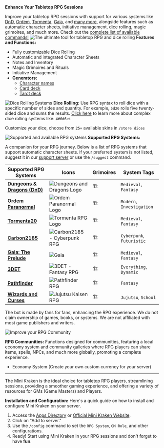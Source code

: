 **Enhance Your Tabletop RPG Sessions**

Improve your tabletop RPG sessions with support for various systems like [DnD](https://rpg.arkanus.app/systems/dnd), [Ordem](https://rpg.arkanus.app/systems/ordem), [Tormenta](https://rpg.arkanus.app/systems/tormenta), [Gaia](https://rpg.arkanus.app/systems/gaia), and [many more](https://rpg.arkanus.app/), alongside features such as automatic character sheets, initiative management, dice rolling, magic grimoires, and much more. Check out the [complete list of available commands!](https://rpg.arkanus.app/commands)
![The ultimate tool for tabletop RPG and dice rolling](https://rpg.arkanus.app/static/img/util/bot/en/index.webp)
**Features and Functions:**

- Fully customizable Dice Rolling
- Automatic and integrated Character Sheets
- Notes and Inventory
- Magic Grimoires and Rituals
- Initiative Management
- **Generators:**
  - [Character names](https://rpg.arkanus.app/en/tools/names)
  - [Card deck](https://rpg.arkanus.app/en/tools/poker)
  - [Tarot deck](https://rpg.arkanus.app/en/tools/tarot)
  
  
![Dice Rolling Systems](https://rpg.arkanus.app/static/img/util/bot/en/dice.webp)
**Dice Rolling:**
Use RPG syntax to roll dice with a specific number of sides and quantity. For example, `5d20` rolls five twenty-sided dice and sums the results.
[Click here](https://rpg.arkanus.app/en/dices) to learn more about complex dice rolling systems like: `4#6d6ei`

Customize your dice, choose from `25+` available skins in `/store dices`

![Supported and available RPG systems](https://rpg.arkanus.app/static/img/util/bot/en/system.webp)
**Supported RPG Systems:**

A companion for your RPG journey. Below is a list of RPG systems that support automatic character sheets. If your preferred system is not listed, suggest it in our [support server](https://discord.com/invite/Nm3CypkQaq) or use the `/suggest` command.

| Supported RPG Systems | Icons | Grimoires | System Tags |
| ---------------------- | -------------------------------------------------- | -------- | ------------------- |
| **[Dungeons & Dragons (DnD)](https://rpg.arkanus.app/en/systems/dnd)** | ![Dungeons and Dragons Logo](https://rpg.arkanus.app/static/img/util/bot/icons/DnD.webp) | 🏗️ | `Medieval`, `Fantasy` |
| **[Ordem Paranormal](https://rpg.arkanus.app/en/systems/ordem)** | ![Ordem Paranormal Logo](https://rpg.arkanus.app/static/img/util/bot/icons/Ordem.webp) | 🏗️ | `Modern`, `Investigation` |
| **[Tormenta20](https://rpg.arkanus.app/en/systems/tormenta)** | ![Tormenta RPG Logo](https://rpg.arkanus.app/static/img/util/bot/icons/T20.webp) | 🏗️ | `Medieval`, `Fantasy` |
| **[Carbon2185](https://rpg.arkanus.app/en/systems/carbon)** | ![Carbon2185 - Cyberpunk RPG](https://rpg.arkanus.app/static/img/util/bot/icons/Carbon.webp) | 🏗️ | `Cyberpunk`, `Futuristic` |
| **[Gaia: The Prelude](https://rpg.arkanus.app/en/systems/gaia)** | ![Gaia](https://rpg.arkanus.app/static/img/util/bot/icons/Gaia.webp) | 🏗️ | `Medieval`, `Fantasy` |
| **[3DET](https://rpg.arkanus.app/en/systems/3det)** | ![3DET - Fantasy RPG](https://rpg.arkanus.app/static/img/util/bot/icons/3DET.webp) | 🏗️ | `Everything`, `Dynamic` |
| **[Pathfinder](https://rpg.arkanus.app/en/systems/pathfinder)** | ![Pathfinder RPG](https://rpg.arkanus.app/static/img/util/bot/icons/Pathfinder.webp) | 🏗️ | `Fantasy` |
| **[Wizards and Curses](https://rpg.arkanus.app/en/systems/feiticeiros)** | ![Jujutsu Kaisen RPG](https://rpg.arkanus.app/static/img/util/bot/icons/FeM.webp) | 🏗️ | `Jujutsu`, `School` |

The bot is made by fans for fans, enhancing the RPG experience. We do not claim ownership of games, books, or systems. We are not affiliated with most game publishers and writers.

![Improve your RPG Community](https://rpg.arkanus.app/static/img/util/bot/en/comunity.webp)

**RPG Communities:**
Functions designed for communities, featuring a local economy system and community galleries where RPG players can share items, spells, NPCs, and much more globally, promoting a complete experience.

- Economy System (Create your own custom currency for your server)

---

The Mini Kraken is the ideal choice for tabletop RPG players, streamlining sessions, providing a smoother gaming experience, and offering a variety of resources for GMs (Game Masters) and Players.

**Installation and Configuration:**
Here's a quick guide on how to install and configure Mini Kraken on your server.

1. Access the [Apps Directory](https://discord.com/application-directory/899421595125288961) or [Official Mini Kraken Website](https://rpg.arkanus.app).
2. Click on "Add to server."
3. Use the `/config` command to set the `RPG System`, `GM Role`, and other configurations.
4. Ready! Start using Mini Kraken in your RPG sessions and don't forget to have **fun**.
